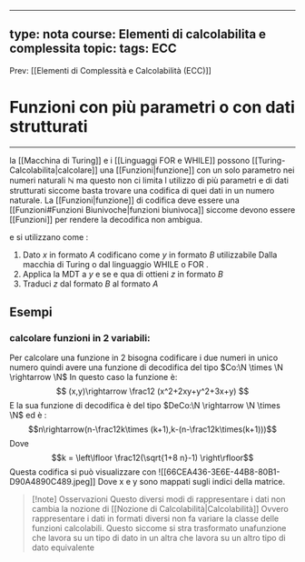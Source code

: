 
---
type: nota
course: Elementi di calcolabilita e complessita
topic: 
tags: ECC
---

Prev: [[Elementi di Complessità e Calcolabilità (ECC)]]

# Funzioni con più parametri o con dati strutturati
---
la [[Macchina di Turing]] e i [[Linguaggi FOR e WHILE]] possono [[Turing-Calcolabilita|calcolare]] una [[Funzioni|funzione]] con un solo parametro nei numeri naturali $\mathbb{N}$ ma questo non ci limita l utilizzo di più parametri e di dati strutturati siccome basta trovare una codifica di quei dati in un numero naturale.
La [[Funzioni|funzione]] di codifica deve essere una  [[Funzioni#Funzioni Biunivoche|funzioni biunivoca]] siccome devono essere [[Funzioni]] per rendere la decodifica non ambigua.

e si utilizzano come :
1. Dato $x$ in formato $A$ codificano come $y$ in formato $B$ utilizzabile Dalla macchia di Turing o dal linguaggio WHILE o FOR .
2. Applica la MDT a $y$ e se e qua di ottieni $z$ in formato $B$
3. Traduci $z$ dal formato $B$ al formato $A$

## Esempi
### calcolare funzioni in 2 variabili:
Per calcolare una funzione in 2 bisogna codificare i due numeri in unico numero quindi avere una funzione di decodifica del tipo $Co:\N \times \N \rightarrow \N$ 
In questo caso la funzione è:
$$ (x,y)\rightarrow \frac12 (x^2+2xy+y^2+3x+y) $$
E la sua funzione di decodifica è del tipo $DeCo:\N \rightarrow \N \times \N$  ed è :
$$n\rightarrow(n-\frac12k\times (k+1),k-(n-\frac12k\times(k+1)))$$
Dove 
$$k = \left\lfloor \frac12(\sqrt{1+8 n}-1) \right\rfloor$$
Questa codifica si può visualizzare con 
![[66CEA436-3E6E-44B8-80B1-D90A4890C489.jpeg]]
Dove x e y sono mappati sugli indici della matrice.


>[!note] Osservazioni
> Questo diversi modi di rappresentare i dati non cambia la nozione di [[Nozione di Calcolabilità|Calcolabilità]] Ovvero rappresentare i dati in formati diversi  non fa variare la classe delle funzioni calcolabili. Questo siccome si stra trasformato unafunzione che lavora su un tipo di dato in un altra che lavora su un altro tipo di dato equivalente  

